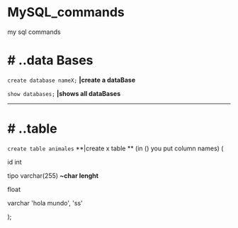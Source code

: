 
# MySQL_commands
my sql commands

# # ..data Bases

`create database nameX;`  **|create a dataBase**

`show databases;` **|shows all dataBases**

-------------------------------------------
# # ..table

`create table animales`  **|create x table ** (in () you put column names)
(

id  int 

tipo varchar(255) **~char lenght**

float

varchar 'hola mundo', 'ss'


); 

